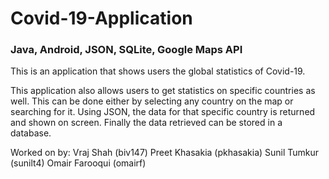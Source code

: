 # Covid-19-Application

### Java, Android, JSON, SQLite, Google Maps API

This is an application that shows users the global statistics of Covid-19. 

This application also allows users to get statistics on specific countries as well. This can be done
either by selecting any country on the map or searching for it. Using JSON, the data for that specific country 
is returned and shown on screen. Finally the data retrieved can be stored in a database.

Worked on by:
Vraj Shah (biv147)
Preet Khasakia (pkhasakia) 
Sunil Tumkur (sunilt4)
Omair Farooqui (omairf)

